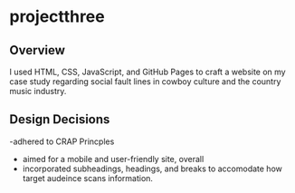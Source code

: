 # projectthree
## Overview
I used HTML, CSS, JavaScript, and GitHub Pages to craft a website on my case study regarding social fault lines in cowboy culture and the country music industry.
## Design Decisions
-adhered to CRAP Princples
- aimed for a mobile and user-friendly site, overall
- incorporated subheadings, headings, and breaks to accomodate how target audeince scans information.
